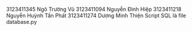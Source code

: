3123411345		Ngô Trường Vũ
3123411094		Nguyễn Đình Hiệp
3123411218		Nguyễn Huỳnh Tấn Phát
3123411274		Dương Minh Thiện
Script SQL là file database.py 